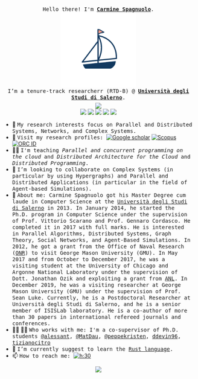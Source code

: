 <p align="center">
    <br>
    <samp>
        Hello there! I'm <b><a href="https://spagnuolocarmine.github.io/">Carmine Spagnuolo</a></b>.
        <br> <img align="middle" width="200px" src="https://raw.githubusercontent.com/spagnuolocarmine/spagnuolocarmine/main/sail.gif" />
        <br> I’m a tenure-track researcherr (RTD-B)  @ <b><a href="https://www.unisa.it/"> Università degli Studi di Salerno</a></b>.
        <br>
    </samp>
    <img align="middle"
        src="https://github-readme-stats.vercel.app/api?username=spagnuolocarmine&hide=contribs,prs" />
     <br>
     <a href="mailto:cspagnuolo@unisa.it" title="mail me"><img style="height:20px" src="https://img.shields.io/badge/gmail-%23D14836.svg?&style=for-the-badge&logo=gmail&logoColor=white"></a> 
<a  href="https://www.linkedin.com/in/carmine-spagnuolo-62785b75/" title="linkedin"><img style="height:20px" src="https://img.shields.io/badge/linkedin-%230077B5.svg?&style=for-the-badge&logo=linkedin&logoColor=white"></a> 
<a  href="https://www.instagram.com/spagnuolocarmine/" title="instagram"><img style="height:20px" src="https://img.shields.io/badge/instagram-%23E4405F.svg?&style=for-the-badge&logo=instagram&logoColor=white"></a> 
<a  href="https://discord.gg/BTt5fUp" title="instagram"><img style="height:20px" src="https://img.shields.io/badge/discord-%237289DA.svg?&style=for-the-badge&logo=discord&logoColor=white"></a> 
<a  href="feed.xml" title="feed"><img style="height:20px" src="https://img.shields.io/badge/rss-%23FFA500.svg?&style=for-the-badge&logo=rss&logoColor=white "></a> 

</p>


 
- 🔭 <samp> My research interests focus on Parallel and Distributed Systems, Networks, and Complex Systems.</samp> 
- :page_facing_up:  <samp> Visit my research profiles: </samp> <a  href="https://scholar.google.com/citations?user=Urf6lNEAAAAJ&hl"><img alt="Google scholar" src="https://img.shields.io/badge/Google%20Scholar-profile-blue.svg"></a>
<a href="https://www.scopus.com/authid/detail.uri?authorId=55757507300"><img alt="Scopus" src="https://img.shields.io/badge/Scopus-profile-orange.svg"></a>
<a href="https://orcid.org/0000-0002-8267-9808"><img alt="ORC ID" src="https://img.shields.io/badge/ORC-ID-green.svg"></a>
- :teacher: <samp> I'm teaching _Parallel and concurrent programming on the cloud_ and _Distributed Architecture for the Cloud_ and _Distributed Programming_.</samp> 
- 👯 <samp> I’m looking to collaborate on Complex Systems (in particular by using Hypergraphs) and Parallel and Distributed Applications (in particular in the field of Agent-based Simulations).</samp> 
- 💁 <samp> About me: Carmine Spagnuolo got his Master Degree cum laude in Computer Science at the  [Università degli Studi di Salerno](http://web.archive.org/web/20180425060726/http://web.unisa.it/home) in 2013. In January 2014, he started the Ph.D. program in Computer Science under the supervision of Prof. Vittorio Scarano and Prof. Gennaro Cordasco. He completed it in 2017 with full marks. He is interested in Parallel Algorithms, Distributed Systems, Graph Theory, Social Networks, and Agent-Based Simulations. In 2012, he got a grant from the Office of Naval Research ([ONR](http://web.archive.org/web/20180425060726/http://www.onr.navy.mil/)) to visit George Mason University (GMU).  In May 2017 and from October to December 2017, he was a visiting student at the University of Chicago and Argonne National Laboratory under the supervision of Dott. Jonathan Ozik and exploiting a grant from [ANL](http://web.archive.org/web/20180425060726/https://www.anl.gov/). In December 2019, he was a visiting researcher at George Mason University (GMU) under the supervision of Prof. Sean Luke. Currently, he is a Postdoctoral Researcher at Università degli Studi di Salerno, and he is a senior member of ISISLab laboratory. He is a co-author of more than 30 papers in international refereed journals and conferences. </samp>
- :woman_student: :man_student: <samp>Who works with me: I'm a co-supervisor of Ph.D. students [@alessant](https://github.com/alessant), [@MatDau](https://github.com/MatDau), [@peppekristen](https://github.com/peppekristen), [ddevin96](https://github.com/ddevin96), [tizianocitro](https://github.com/tizianocitro) </samp> 
- 🌱 <samp> I’m currently suggest to learn the [Rust language](https://www.rust-lang.org/).</samp> 
- 📫 <samp> How to reach me: </samp> [![h:30](https://img.shields.io/badge/📧-cspagnuolo%40unisa.it-green)](mailto:cspagnuolo@unisa.it)

<p align="center">
    <img 
        src="https://github-readme-stats.vercel.app/api/top-langs/?username=spagnuolocarmine&langs_count=100" />
</p>



